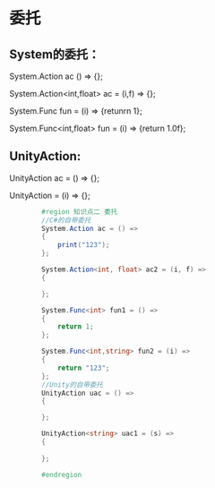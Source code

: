 # 委托

## System的委托：

System.Action ac  () => {};

System.Action<int,float> ac = (i,f) => {};

System.Func<int> fun = (i) => {retunrn 1};

System.Func<int,float> fun = (i) => {return 1.0f};

## UnityAction:

UnityAction ac = () => {};

UnityAction<int> = (i) => {};

```c#
        #region 知识点二 委托
        //C#的自带委托
        System.Action ac = () =>
        {
            print("123");
        };

        System.Action<int, float> ac2 = (i, f) =>
        {

        };

        System.Func<int> fun1 = () =>
        {
            return 1;
        };

        System.Func<int,string> fun2 = (i) =>
        {
            return "123";
        };
        //Unity的自带委托
        UnityAction uac = () =>
        {

        };

        UnityAction<string> uac1 = (s) =>
        {
            
        };

        #endregion
```

‍
